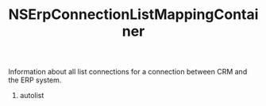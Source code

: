 ﻿---
uid: crmscript_ref_NSErpConnectionListMappingContainer
title: NSErpConnectionListMappingContainer
intellisense: Void.NSErpConnectionListMappingContainer
keywords: NSErpConnectionListMappingContainer
so.topic: reference
---

Information about all list connections for a connection between CRM and the ERP system.

1. autolist 


